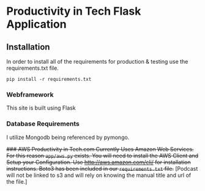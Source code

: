 # Productivity in Tech Flask Application

## Installation
In order to install all of the requirements for production & testing use the requirements.txt file. 

`pip install -r requirements.txt`

### Webframework
This site is built using Flask

### Database Requirements
I utilize Mongodb being referenced by pymongo.

~~### AWS
Productivity in Tech.com Currently Uses Amazon Web Services. For this reason `app/aws.py` exists.
You will need to install the AWS Client and Setup your Configuration. Use http://aws.amazon.com/cli/ for installation instructions. 
Boto3 has been included in our `requirements.txt` file.~~ [Podcast will not be linked to s3 and will rely on knowing the manual title and url of the file.]
